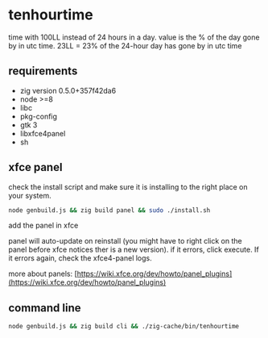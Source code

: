 # tenhourtime

time with 100LL instead of 24 hours in a day. value is the % of the day gone by in utc time. 23LL = 23% of the 24-hour day has gone by in utc time

## requirements

- zig version 0.5.0+357f42da6
- node >=8
- libc
- pkg-config
- gtk 3
- libxfce4panel
- sh

## xfce panel

check the install script and make sure it is installing to the right place on your system.

```bash
node genbuild.js && zig build panel && sudo ./install.sh
```

add the panel in xfce

panel will auto-update on reinstall (you might have to right click on the panel before xfce notices ther is a new version). if it errors, click execute. If it errors again, check the xfce4-panel logs.

more about panels: [https://wiki.xfce.org/dev/howto/panel_plugins](https://wiki.xfce.org/dev/howto/panel_plugins)

## command line

```bash
node genbuild.js && zig build cli && ./zig-cache/bin/tenhourtime
```
